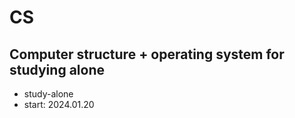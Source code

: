 # CS

## Computer structure + operating system for studying alone

- study-alone
- start: 2024.01.20
